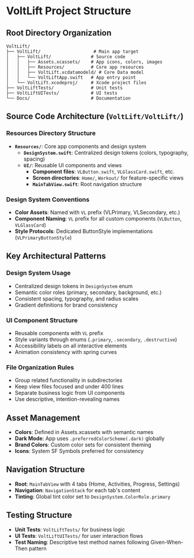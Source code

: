 # VoltLift Project Structure

## Root Directory Organization
```
VoltLift/
├── VoltLift/                    # Main app target
│   ├── VoltLift/               # Source code
│   │   ├── Assets.xcassets/    # App icons, colors, images
│   │   ├── Resources/          # Core app resources
│   │   ├── VoltLift.xcdatamodeld/ # Core Data model
│   │   └── VoltLiftApp.swift   # App entry point
│   └── VoltLift.xcodeproj/     # Xcode project files
├── VoltLiftTests/              # Unit tests
├── VoltLiftUITests/            # UI tests
└── Docs/                       # Documentation
```

## Source Code Architecture (`VoltLift/VoltLift/`)

### Resources Directory Structure
- **`Resources/`**: Core app components and design system
  - **`DesignSystem.swift`**: Centralized design tokens (colors, typography, spacing)
  - **`UI/`**: Reusable UI components and views
    - **Component files**: `VLButton.swift`, `VLGlassCard.swift`, etc.
    - **Screen directories**: `Home/`, `Workout/` for feature-specific views
    - **`MainTabView.swift`**: Root navigation structure

### Design System Conventions
- **Color Assets**: Named with `VL` prefix (VLPrimary, VLSecondary, etc.)
- **Component Naming**: `VL` prefix for all custom components (`VLButton`, `VLGlassCard`)
- **Style Protocols**: Dedicated ButtonStyle implementations (`VLPrimaryButtonStyle`)

## Key Architectural Patterns

### Design System Usage
- Centralized design tokens in `DesignSystem` enum
- Semantic color roles (primary, secondary, background, etc.)
- Consistent spacing, typography, and radius scales
- Gradient definitions for brand consistency

### UI Component Structure
- Reusable components with `VL` prefix
- Style variants through enums (`.primary`, `.secondary`, `.destructive`)
- Accessibility labels on all interactive elements
- Animation consistency with spring curves

### File Organization Rules
- Group related functionality in subdirectories
- Keep view files focused and under 400 lines
- Separate business logic from UI components
- Use descriptive, intention-revealing names

## Asset Management
- **Colors**: Defined in Assets.xcassets with semantic names
- **Dark Mode**: App uses `.preferredColorScheme(.dark)` globally
- **Brand Colors**: Custom color sets for consistent theming
- **Icons**: System SF Symbols preferred for consistency

## Navigation Structure
- **Root**: `MainTabView` with 4 tabs (Home, Activities, Progress, Settings)
- **Navigation**: `NavigationStack` for each tab's content
- **Tinting**: Global tint color set to `DesignSystem.ColorRole.primary`

## Testing Structure
- **Unit Tests**: `VoltLiftTests/` for business logic
- **UI Tests**: `VoltLiftUITests/` for user interaction flows
- **Test Naming**: Descriptive test method names following Given-When-Then pattern